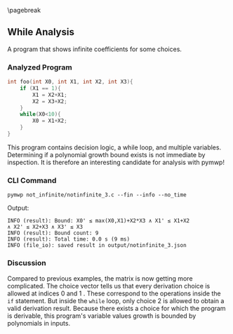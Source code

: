\pagebreak

## While Analysis

A program that shows infinite coefficients for some choices.

### Analyzed Program

```c
int foo(int X0, int X1, int X2, int X3){
    if (X1 == 1){
        X1 = X2+X1;
        X2 = X3+X2;
    }
    while(X0<10){
        X0 = X1+X2;
    }
}
```

This program contains decision logic, a while loop, and multiple variables.
Determining if a polynomial growth bound exists is not immediate by inspection.
It is therefore an interesting candidate for analysis with pymwp!

### CLI Command

```console
pymwp not_infinite/notinfinite_3.c --fin --info --no_time
```

Output: 

```console
INFO (result): Bound: X0' ≤ max(X0,X1)+X2*X3 ∧ X1' ≤ X1+X2 
∧ X2' ≤ X2+X3 ∧ X3' ≤ X3
INFO (result): Bound count: 9
INFO (result): Total time: 0.0 s (9 ms)
INFO (file_io): saved result in output/notinfinite_3.json
```


### Discussion

Compared to previous examples, the matrix is now getting more complicated.
The choice vector tells us that every derivation choice is allowed at indices 0 and 1 . These correspond to the operations inside the `if` statement.
But inside the `while` loop, only choice 2 is allowed to obtain a valid derivation result.
Because there exists a choice for which the program is derivable, this program's variable values growth is bounded by polynomials in inputs.

